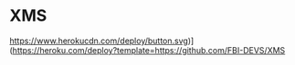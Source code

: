 # XMS


https://www.herokucdn.com/deploy/button.svg)](https://heroku.com/deploy?template=https://github.com/FBI-DEVS/XMS

